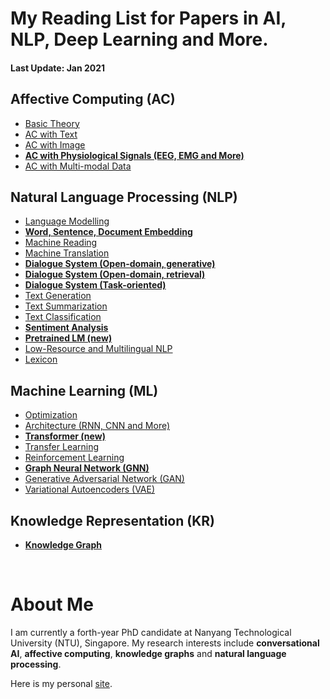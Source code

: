 # My Reading List for Papers in AI, NLP, Deep Learning and More.

#### Last Update: Jan 2021
<!---
## Demo
Our chatbot [Echo](https://zhongpeixiang.github.io/demo/) is live for demo!
-->

## Affective Computing (AC)

 - [Basic Theory](./AC/AC_theory.md)
 - [AC with Text](./AC/AC_text.md)
 - [AC with Image](./AC/AC_image.md)
 - [**AC with Physiological Signals (EEG, EMG and More)**](./AC/AC_physiological.md)
 - [AC with Multi-modal Data](./AC/AC_multimodal.md)

## Natural Language Processing (NLP)

 - [Language Modelling](./NLP/NLP_modelling.md)
 - [**Word, Sentence, Document Embedding** ](./NLP/NLP_embedding.md)
 - [Machine Reading](./NLP/NLP_reading.md)
 - [Machine Translation](./NLP/NLP_translation.md)
 - [**Dialogue System (Open-domain, generative)**](./NLP/NLP_dialogue_generative.md)
 - [**Dialogue System (Open-domain, retrieval)**](./NLP/NLP_dialogue_retrieval.md)
 - [**Dialogue System (Task-oriented)**](./NLP/NLP_dialogue_task.md)
 - [Text Generation](./NLP/NLP_generation.md)
 - [Text Summarization](./NLP/NLP_summarization.md)
 - [Text Classification](./NLP/NLP_classification.md)
 - [**Sentiment Analysis**](./NLP/NLP_sentiment.md)
 - [**Pretrained LM (new)**](./NLP/NLP_pretrained_lm.md)
 - [Low-Resource and Multilingual NLP](./NLP/NLP_multilingual.md)
 - [Lexicon](./NLP/NLP_lexicon.md)

## Machine Learning (ML)

 - [Optimization](./ML/ML_optimization.md)
 - [Architecture (RNN, CNN and More)](./ML/ML_architecture.md)
 - [**Transformer (new)**](./ML/ML_transformer.md)
 - [Transfer Learning](./ML/ML_transfer.md)
 - [Reinforcement Learning](./ML/ML_reinforcement.md)
 - [**Graph Neural Network (GNN)**](./ML/ML_GNN.md)
 - [Generative Adversarial Network (GAN)](./ML/ML_GAN.md)
 - [Variational Autoencoders (VAE)](./ML/ML_VAE.md)

## Knowledge Representation (KR)

 - [**Knowledge Graph**](./KR/KR_graph.md)


<!---
## Computer Vision (CV)
 - [Reasoning](./KR/KR_reasoning.md)
 - [Image Classification](./CV/CV_classification.md)
 - [Instance Segmentation](./CV/CV_segmentation.md)
 - [Visual Question Answering](./CV/CV_visual_QA.md)
 - [Image Captioning](./CV/CV_captioning.md)
 - [Image Generation](./CV/CV_generation.md)
--->

<br/>

# About Me
I am currently a forth-year PhD candidate at Nanyang Technological University (NTU), Singapore. My research interests include **conversational AI**, **affective computing**, **knowledge graphs** and **natural language processing**.

Here is my personal [site](https://zhongpeixiang.github.io/).


<!--stackedit_data:
eyJoaXN0b3J5IjpbMTYzMzIxODg4OCwzNTc1Mzk1NjYsODY4MT
Q0MjU4LC0zMjc0NDE3MSwyMjM0NTY0NDMsNjM2NjA1NDkyLC0z
MzgxNjMzNjMsLTExMzEzNTU0NzQsLTExMTIxNjIyMDMsMTM5Mj
g4NDQ4NSw5ODEwNDgwOTcsNDExMzMzNjksLTE4MTAwMjc2Mjks
LTU4NDY5Nzk5NSwtMTEwMzc4Nzg1OSwxOTEwMTg5NDE3LC00Mz
kzMDI2MTUsLTk5MTgxNDg3MCwtOTg4MTA1MTIyLC0zODM4NjQ0
MzVdfQ==
-->